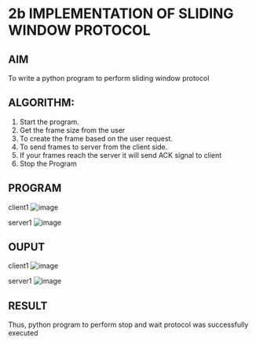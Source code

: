 # 2b IMPLEMENTATION OF SLIDING WINDOW PROTOCOL
## AIM
To write a python program to perform sliding window protocol
## ALGORITHM:
1. Start the program.
2. Get the frame size from the user
3. To create the frame based on the user request.
4. To send frames to server from the client side.
5. If your frames reach the server it will send ACK signal to client
6. Stop the Program
## PROGRAM
client1
![image](https://github.com/user-attachments/assets/033205ee-ad49-4475-b30b-75465aca060f)

server1
![image](https://github.com/user-attachments/assets/a5208740-c023-426e-b7b9-95ab187db237)

## OUPUT
client1
![image](https://github.com/user-attachments/assets/43aaaf3a-fe16-4f4f-a03c-452a503a980e)

server1
![image](https://github.com/user-attachments/assets/2209d056-2bc0-4065-a2a5-7ba3776b9d59)

## RESULT
Thus, python program to perform stop and wait protocol was successfully executed

